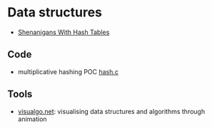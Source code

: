 # Data structures

 - [Shenanigans With Hash Tables](http://thume.ca/2019/07/29/shenanigans-with-hash-tables/)

## Code

 - multiplicative hashing POC [hash.c](hash.c)

## Tools

 - [visualgo.net](http://visualgo.net/): visualising data structures and algorithms through animation
